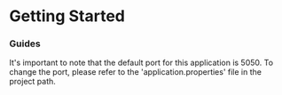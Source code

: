 # Getting Started


### Guides

It's important to note that the default port for this application is 5050. To change the port, please refer to the 'application.properties' file in the project path.


